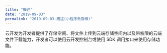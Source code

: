 ```yaml
---
title: "概述"
date: "2019-09-03"
permalink: "2019-09-03-概述(小程序云存储)"
---
```


云开发为开发者提供了存储空间、将文件上传到云端存储空间内以及带权限的云端文件下载能力，开发者可以使用云开发控制台或使用 SDK 调用接口来使用存储功能。
